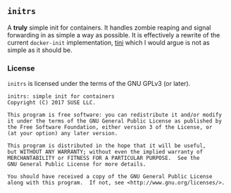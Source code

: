 ## `initrs` ##

A **truly** simple init for containers. It handles zombie reaping and signal
forwarding in as simple a way as possible. It is effectively a rewrite of the
current `docker-init` implementation, [tini][tini] which I would argue is not
as simple as it should be.

[tini]: https://github.com/krallin/tini

### License ###

`initrs` is licensed under the terms of the GNU GPLv3 (or later).

```
initrs: simple init for containers
Copyright (C) 2017 SUSE LLC.

This program is free software: you can redistribute it and/or modify
it under the terms of the GNU General Public License as published by
the Free Software Foundation, either version 3 of the License, or
(at your option) any later version.

This program is distributed in the hope that it will be useful,
but WITHOUT ANY WARRANTY; without even the implied warranty of
MERCHANTABILITY or FITNESS FOR A PARTICULAR PURPOSE.  See the
GNU General Public License for more details.

You should have received a copy of the GNU General Public License
along with this program.  If not, see <http://www.gnu.org/licenses/>.
```
